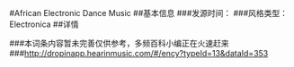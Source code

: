 #African Electronic Dance Music
##基本信息
###发源时间：
###风格类型：Electronica
##详情


###本词条内容暂未完善仅供参考，多频百科小编正在火速赶来
###http://dropinapp.hearinmusic.com/#/ency?typeId=13&dataId=353

